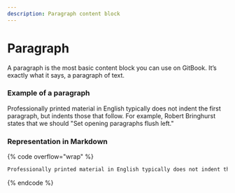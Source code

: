 ```yaml
---
description: Paragraph content block
---
```


# Paragraph

A paragraph is the most basic content block you can use on GitBook. It’s exactly what it says, a paragraph of text.

### Example of a paragraph

Professionally printed material in English typically does not indent the first paragraph, but indents those that follow. For example, Robert Bringhurst states that we should "Set opening paragraphs flush left."

### Representation in Markdown

{% code overflow="wrap" %}

```markdown
Professionally printed material in English typically does not indent the first paragraph, but indents those that follow. For example, Robert Bringhurst states that we should "Set opening paragraphs flush left."
```

{% endcode %}
